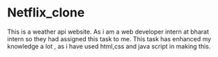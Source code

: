 # Netflix_clone
This is a weather api website. As i am a web developer intern at bharat intern so they had assigned this task to me. This task has enhanced my knowledge a lot , as i have used html,css and java script in making this.

